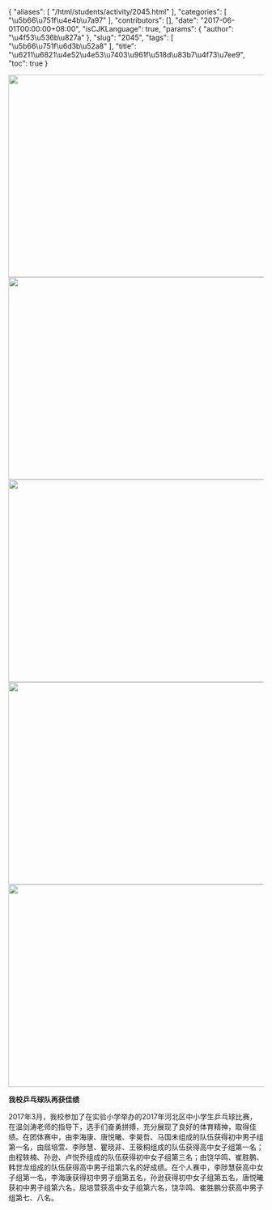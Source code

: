 {
    "aliases": [
        "/html/students/activity/2045.html"
    ],
    "categories": [
        "\u5b66\u751f\u4e4b\u7a97"
    ],
    "contributors": [],
    "date": "2017-06-01T00:00:00+08:00",
    "isCJKLanguage": true,
    "params": {
        "author": "\u4f53\u536b\u827a"
    },
    "slug": "2045",
    "tags": [
        "\u5b66\u751f\u6d3b\u52a8"
    ],
    "title": "\u6211\u6821\u4e52\u4e53\u7403\u961f\u518d\u83b7\u4f73\u7ee9",
    "toc": true
}


<img
    src="https://cdn.tfls.online/mirror/full/cc4b8789dea60892358c870e928faad2db5c1d89.jpg"
    style="display:block;margin-left:auto;margin-right:auto;"
    decoding="async"
    fetchpriority="auto"
    loading="lazy"
    height="400"
    width="600"
/>
<img
    src="https://cdn.tfls.online/mirror/full/ffff58ffb0e53d0d1c09a3017bf94892799a231e.jpg"
    style="display:block;margin-left:auto;margin-right:auto;"
    decoding="async"
    fetchpriority="auto"
    loading="lazy"
    height="400"
    width="600"
/>
<img
    src="https://cdn.tfls.online/mirror/full/3cfb8a5271adb8b6b561dc24940a791ac29754ab.jpg"
    style="display:block;margin-left:auto;margin-right:auto;"
    decoding="async"
    fetchpriority="auto"
    loading="lazy"
    height="400"
    width="600"
/>
<img
    src="https://cdn.tfls.online/mirror/full/e905ec700c0237b70207479486517a93c6dfd066.jpg"
    style="display:block;margin-left:auto;margin-right:auto;"
    decoding="async"
    fetchpriority="auto"
    loading="lazy"
    height="400"
    width="600"
/>
<img
    src="https://cdn.tfls.online/mirror/full/27eb8299c7da37a5a88dc0afced8a9c73e0dd2d2.jpg"
    style="display:block;margin-left:auto;margin-right:auto;"
    decoding="async"
    fetchpriority="auto"
    loading="lazy"
    height="400"
    width="600"
/>




  





**我校乒乓球队再获佳绩**




2017年3月，我校参加了在实验小学举办的2017年河北区中小学生乒乓球比赛，在温剑涛老师的指导下，选手们奋勇拼搏，充分展现了良好的体育精神，取得佳绩。在团体赛中，由李海康、唐悦曦、李昊哲、马国未组成的队伍获得初中男子组第一名，由屈培萱、李陟慧、瞿晓非、王筱桐组成的队伍获得高中女子组第一名；由程轶楠、孙逊、卢悦乔组成的队伍获得初中女子组第三名；由饶华鸣、崔胜鹏、韩世龙组成的队伍获得高中男子组第六名的好成绩。在个人赛中，李陟慧获高中女子组第一名，李海康获得初中男子组第五名，孙逊获得初中女子组第五名，唐悦曦获初中男子组第六名，屈培萱获高中女子组第六名，饶华鸣、崔胜鹏分获高中男子组第七、八名。




  



